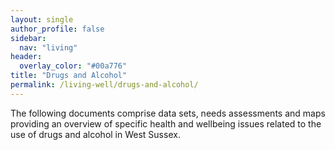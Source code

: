 ```yaml
---
layout: single
author_profile: false
sidebar:
  nav: "living"
header:
  overlay_color: "#00a776"
title: "Drugs and Alcohol"
permalink: /living-well/drugs-and-alcohol/
---
```


The following documents comprise data sets, needs assessments and maps providing an overview of specific health and wellbeing issues related to the use of drugs and alcohol in West Sussex.

